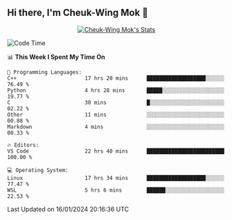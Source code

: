 ## Hi there, I'm Cheuk-Wing Mok 👋

<!--
**mozro0327/mozro0327** is a ✨ _special_ ✨ repository because its `README.md` (this file) appears on your GitHub profile.

Here are some ideas to get you started:

- 🔭 I’m currently working on ...
- 🌱 I’m currently learning ...
- 👯 I’m looking to collaborate on ...
- 🤔 I’m looking for help with ...
- 💬 Ask me about ...
- 📫 How to reach me: ...
- 😄 Pronouns: ...
- ⚡ Fun fact: ...
-->

<p align="center">
  <a href="https://github.com/mozro0327" class="rich-diff-level-one">
    <img src="https://github-readme-stats.vercel.app/api?username=mozro0327&title_color=333&text_color=777" alt="Cheuk-Wing Mok's Stats" >
    <!-- &hide=issues
    <img src="https://github-readme-stats.vercel.app/api?username=mozro0327&hide=issues&title_color=333&text_color=777" alt="Cheuk-Wing Mok's Stats" >
    -->
  </a>
</p>

<!--START_SECTION:waka-->
![Code Time](http://img.shields.io/badge/Code%20Time-2%2C266%20hrs%2058%20mins-blue)

📊 **This Week I Spent My Time On** 

```text
💬 Programming Languages: 
C++                      17 hrs 20 mins      ███████████████████░░░░░░   76.49 % 
Python                   4 hrs 28 mins       █████░░░░░░░░░░░░░░░░░░░░   19.77 % 
C                        30 mins             █░░░░░░░░░░░░░░░░░░░░░░░░   02.22 % 
Other                    11 mins             ░░░░░░░░░░░░░░░░░░░░░░░░░   00.88 % 
Markdown                 4 mins              ░░░░░░░░░░░░░░░░░░░░░░░░░   00.33 % 

🔥 Editors: 
VS Code                  22 hrs 40 mins      █████████████████████████   100.00 % 

💻 Operating System: 
Linux                    17 hrs 34 mins      ███████████████████░░░░░░   77.47 % 
WSL                      5 hrs 6 mins        ██████░░░░░░░░░░░░░░░░░░░   22.53 % 
```


 Last Updated on 16/01/2024 20:16:36 UTC
<!--END_SECTION:waka-->
